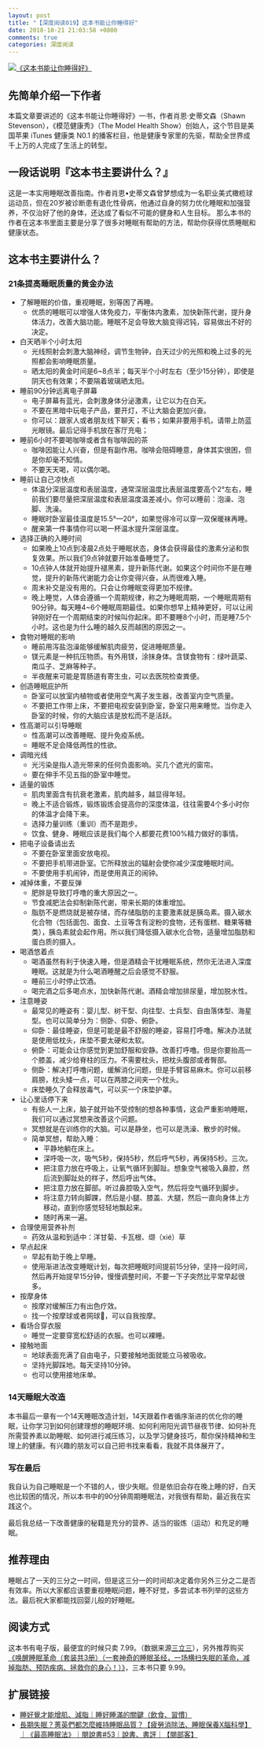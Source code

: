 ```yaml
---
layout: post
title: "【深度阅读019】这本书能让你睡得好"
date: 2018-10-21 21:03:58 +0800
comments: true
categories: 深度阅读
---
```


[![《这本书能让你睡得好》](https://images-cn.ssl-images-amazon.com/images/I/51m7yQnG0mL.jpg)](https://www.amazon.cn/dp/B076ZT59LD/?ie=UTF8&tag=forecho0c-23)


## 先简单介绍一下作者

本篇文章要讲述的《这本书能让你睡得好》一书，作者肖恩·史蒂文森（Shawn Stevenson），《模范健康秀》（The Model Health Show）创始人，这个节目是美国苹果 iTunes 健康类 N0.1 的播客栏目，他是健康专家里的先驱，帮助全世界成千上万的人完成了生活上的转型。

<!--more-->

## 一段话说明『这本书主要讲什么？』

这是一本实用睡眠改善指南。作者肖恩•史蒂文森曾梦想成为一名职业美式橄榄球运动员，但在20岁被诊断患有退化性骨病，他通过自身的努力优化睡眠和加强营养，不仅治好了他的身体，还达成了看似不可能的健身和人生目标。 那么本书的作者在这本书里面主要是分享了很多对睡眠有帮助的方法，帮助你获得优质睡眠和健康状态。

## 这本书主要讲什么？

### 21条提高睡眠质量的黄金办法

- 了解睡眠的价值，重视睡眠，别等困了再睡。
    - 优质的睡眠可以增强人体免疫力，平衡体内激素，加快新陈代谢，提升身体活力，改善大脑功能。睡眠不足会导致大脑变得迟钝，容易做出不好的决定。
- 白天晒半个小时太阳
    - 光线照射会刺激大脑神经，调节生物钟，白天过少的光照和晚上过多的光照都会影响睡眠质量。
    - 晒太阳的黄金时间是6~8点半；每天半个小时左右（至少15分钟），即使是阴天也有效果；不要隔着玻璃晒太阳。
- 睡前90分钟远离电子屏幕
    - 电子屏幕有蓝光，会刺激身体分泌激素，让它以为在白天。
    - 不要在黑暗中玩电子产品，要开灯，不让大脑会更加兴奋。
    - 你可以：跟家人或者朋友线下聊天；看书；如果非要用手机，请带上防蓝光眼镜。最后记得手机放在客厅充电；
- 睡前6小时不要喝咖啡或者含有咖啡因的茶
    - 咖啡因能让人兴奋，但是有副作用。咖啡会阻碍睡意，身体其实很困，但是你却毫不知情。
    - 不要天天喝，可以偶尔喝。
- 睡前让自己凉快点
    - 体温分深层温度和表层温度，通常深层温度比表层温度要高个2°左右，睡前我们要尽量把深层温度和表层温度温差减小。你可以睡前：泡澡、泡脚、洗澡。
    - 睡眠时卧室最佳温度是15.5°—20°，如果觉得冷可以穿一双保暖袜再睡。
    - 醒来第一件事情你可以喝一杯温水提升深层温度。
- 选择正确的入睡时间
    - 如果晚上10点到凌晨2点处于睡眠状态，身体会获得最佳的激素分泌和恢复效果。所以我们9点钟就要开始准备睡觉了。
    - 10点钟人体就开始提升褪黑素，提升新陈代谢。如果这个时间你不是在睡觉，提升的新陈代谢能力会让你变得兴奋，从而很难入睡。
    - 周末补交是没有用的。只会让你睡眠变得更加不规律。
    - 晚上睡觉，人体会遵循一个周期规律，称之为睡眠周期，一个睡眠周期有90分钟。每天睡4~6个睡眠周期最佳。如果你想早上精神更好，可以让闹钟刚好在一个周期结束的时候叫你起床。即不要睡8个小时，而是睡7.5个小时。这也是为什么睡的越久反而越困的原因之一。
- 食物对睡眠的影响
    - 睡前用泻盐泡澡能够缓解肌肉疲劳，促进睡眠质量。
    - 镁元素是一种抗压物质。有外用镁，涂抹身体。含镁食物有：绿叶蔬菜、南瓜子、芝麻等种子。
    - 半夜醒来可能是胃肠道有寄生虫，可以去医院检查粪便。
- 创造睡眠庇护所
    - 卧室可以放室内植物或者使用空气离子发生器，改善室内空气质量。
    - 不要把工作带上床，不要把电视安装到卧室，卧室只用来睡觉。当你走入卧室的时候，你的大脑应该是放松而不是活跃。
- 性高潮可以引导睡眠
    - 性高潮可以改善睡眠、提升免疫系统。
    - 睡眠不足会降低两性的性欲。
- 调暗光线
    - 光污染是指人造光带来的任何负面影响。买几个遮光的窗帘。
    - 要在伸手不见五指的卧室中睡觉。
- 适量的锻炼
    - 肌肉里面含有抗衰老激素，肌肉越多，越显得年轻。
    - 晚上不适合锻炼，锻炼锻炼会提高你的深度体温，往往需要4个多小时你的体温才会降下来。
    - 选择力量训练（重训）而不是跑步。
    - 饮食、健身、睡眠应该是我们每个人都要花费100%精力做好的事情。
- 把电子设备请出去
    - 不要在卧室里面安放电视。
    - 不要把手机带进卧室。它所释放出的辐射会使你减少深度睡眠时间。
    - 不要使用手机闹钟，而是使用真正的闹钟。
- 减掉体重，不要反弹
    - 肥胖是导致打呼噜的重大原因之一。
    - 节食减肥法会抑制新陈代谢，带来长期的体重增加。
    - 脂肪不是燃烧就是被存储，而存储脂肪的主要激素就是胰岛素。摄入碳水化合物（包括面包、面食、土豆等含有淀粉的食物，还有蛋糕、糖果等糖类），胰岛素就会起作用。所以我们降低摄入碳水化合物，适量增加脂肪和蛋白质的摄入。
- 喝酒悠着点
    - 喝酒虽然有利于快速入睡，但是酒精会干扰睡眠系统，然你无法进入深度睡眠。这就是为什么喝酒睡醒之后会感觉不舒服。
    - 睡前三小时停止饮酒。
    - 喝完酒之后多喝点水，加快新陈代谢。酒精会增加排尿量，增加脱水性。
- 注意睡姿
    - 最常见的睡姿有：婴儿型、树干型、向往型、士兵型、自由落体型、海星型。也可以简单分为：侧卧、仰卧、俯卧。
    - 仰卧：最佳睡姿，但是可能是最不舒服的睡姿，容易打呼噜。解决办法就是使用低枕头，床垫不要太硬和太软。
    - 俯卧：可能会让你感觉到更加舒服和安静。改善打呼噜。但是你要抬高一个膝盖，减少给脊柱的压力。不需要枕头，把枕头腹部或者臀部。
    - 侧卧：解决打呼噜问题，缓解消化问题，但是手臂容易麻木。你可以前移肩膀，枕头矮一点，可以在两膝之间夹一个枕头。
    - 床垫睡久了会释放毒气，可以买一个床垫护罩。
- 让心里话停下来
    - 有些人一上床，脑子就开始不受控制的想各种事情，这会严重影响睡眠，我们可以通过冥想来改善这个问题。
    - 冥想就是在训练你的大脑。可以是静坐，也可以是洗澡、散步的时候。
    - 简单冥想，帮助入睡：
        - 平静地躺在床上。
        - 深呼吸一次，吸气5秒，保持5秒，然后呼气5秒，再保持5秒。三次。
        - 把注意力放在呼吸上，让氧气循环到脚趾。想象空气被吸入鼻腔，然后流到脚趾处的样子，然后呼出气体。
        - 把注意力放在脚部。听过鼻腔吸入空气，然后将空气循环到脚步。
        - 将注意力转向脚踝，然后是小腿、膝盖、大腿，然后一直向身体上方移动，直到你感觉轻轻地飘起来。
        - 随时再来一遍。
- 合理使用营养补剂
    - 药效从温和到适中：洋甘菊、卡瓦根、缬（xié）草
- 早点起床
    - 早起有助于晚上早睡。
    - 使用渐进法改变睡眠计划，每次把睡眠时间提前15分钟，坚持一段时间，然后再开始提早15分钟，慢慢调整时间，不要一下子突然比平常早起很多。
- 按摩身体
    - 按摩对缓解压力有出色疗效。
    - 找一个按摩球或者网球🎾，可以自我按摩。
- 看场合穿衣服
    - 睡觉一定要穿宽松舒适的衣服。也可以裸睡。
- 接触地面
    - 地球表面充满了自由电子，只要接触地面就能立马被吸收。
    - 坚持光脚踩地。每天坚持10分钟。
    - 也可以使用接地床单。

### 14天睡眠大改造

本书最后一章有一个14天睡眠改造计划，14天跟着作者循序渐进的优化你的睡眠，让你学习到如何创建理想的睡眠环境、如何利用阳光调节昼夜节律、如何补充所需营养素以助睡眠、如何进行减压练习，以及学习健身技巧，帮你保持精神和生理上的健康。有兴趣的朋友可以自己把书找来看看，我就不具体展开了。

### 写在最后

我自认为自己睡眠是一个不错的人，很少失眠。但是依旧会存在晚上睡的好，白天也比较困的情况，所以本书中的90分钟周期睡眠法，对我很有帮助，最近我在实践这个。

最后我总结一下改善健康的秘籍是充分的营养、适当的锻炼（运动）和充足的睡眠。


## 推荐理由


睡眠占了一天的三分之一时间，但是这三分一的时间却决定着你另外三分之二是否有效率。所以大家都应该要重视睡眠问题，睡不好觉，多尝试本书列举的这些方法。最后祝大家都能找回婴儿般的好睡眠。

## 阅读方式

这本书有电子版，最便宜的时候只卖 7.99。（数据来源[三立三](https://3li3.com/book/view?id=24089)），另外推荐购买[《唤醒睡眠革命（套装共3册）（一套神奇的睡眠圣经，一场横扫失眠的革命，减掉脂肪、预防疾病、拯救你的身心！）》](https://3li3.com/book/view?id=26191)，三本书只要 9.99。

## 扩展链接

- [睡好覺才能增肌、減脂｜睡好睡滿的關鍵（飲食、習慣）](https://www.youtube.com/watch?v=hhr5yjFhTA4)
- [長期失眠？菁英們都怎麼維持睡眠品質？【疲勞消除法、睡眠保養X腦科學】｜《最高睡眠法》｜閱說書#53｜說書、書評｜【閱部客】](https://www.youtube.com/watch?v=djAouw1IboU)